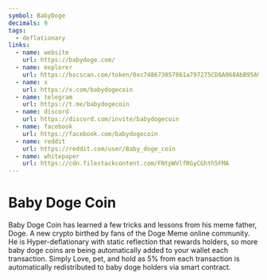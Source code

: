 ```yaml
---
symbol: BabyDoge
decimals: 9
tags:
  - deflationary
links:
  - name: website
    url: https://babydoge.com/
  - name: explorer
    url: https://bscscan.com/token/0xc748673057861a797275CD8A068AbB95A902e8de
  - name: x
    url: https://x.com/babydogecoin
  - name: telegram
    url: https://t.me/babydogecoin
  - name: discord
    url: https://discord.com/invite/babydogecoin
  - name: facebook
    url: https://facebook.com/babydogecoin
  - name: reddit
    url: https://reddit.com/user/Baby_doge_coin
  - name: whitepaper
    url: https://cdn.filestackcontent.com/FNtpWVlfRGyCGhth5FMA
---
```


# Baby Doge Coin

Baby Doge Coin has learned a few tricks and lessons from his meme father, Doge. A new crypto birthed by fans of the Doge Meme online community. He is Hyper-deflationary with static reflection that rewards holders, so more baby doge coins are being automatically added to your wallet each transaction. Simply Love, pet, and hold as 5% from each transaction is automatically redistributed to baby doge holders via smart contract.
